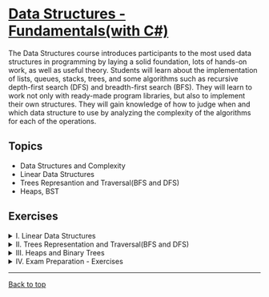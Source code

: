 # [Data Structures - Fundamentals(with C#)](https://softuni.bg/trainings/4266/data-structures-fundamentals-with-csharp-september-2023)

The Data Structures course introduces participants to the most used data structures in programming by laying a solid foundation, lots of hands-on work, as well as useful theory. Students will learn about the implementation of lists, queues, stacks, trees, and some algorithms such as recursive depth-first search (DFS) and breadth-first search (BFS). They will learn to work not only with ready-made program libraries, but also to implement their own structures. They will gain knowledge of how to judge when and which data structure to use by analyzing the complexity of the algorithms for each of the operations.

## Topics

- Data Structures and Complexity
- Linear Data Structures
- Trees Represantion and Traversal(BFS and DFS)
- Heaps, BST

## Exercises

<details>
    <summary>
        I. Linear Data Structures
    </summary>

1. [Lab](https://github.com/Krasipeace/SoftUni/tree/main/Data%20Structures%20-%20Fundamentals/01.%20Linear%20Data%20Structures%20-%20Lab)
2. [Exercises](https://github.com/Krasipeace/SoftUni/tree/main/)
</details>
<details>
    <summary>
        II. Trees Representation and Traversal(BFS and DFS)
    </summary>

1. [Lab](https://github.com/Krasipeace/SoftUni/tree/main/)
2. [Exercises](https://github.com/Krasipeace/SoftUni/tree/main/)
</details>
<details>
    <summary>
        III. Heaps and Binary Trees 
    </summary>

1. [Lab](https://github.com/Krasipeace/SoftUni/tree/main/)
2. [Exercises](https://github.com/Krasipeace/SoftUni/tree/main/)
</details>
<details>
    <summary>
        IV. Exam Preparation - Exercises
    </summary>

1. [Lab](https://github.com/Krasipeace/SoftUni/tree/main/)
2. [Exercises](https://github.com/Krasipeace/SoftUni/tree/main/)
</details>

---

[Back to top](#)